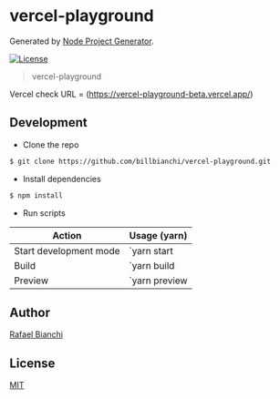# vercel-playground

Generated by [Node Project Generator](https://github.com/robertoachar/generator-node).

[![License][license-badge]][license-url]

> vercel-playground


Vercel check URL = (https://vercel-playground-beta.vercel.app/)


## Development

- Clone the repo

```bash
$ git clone https://github.com/billbianchi/vercel-playground.git
```

- Install dependencies

```bash
$ npm install
```

- Run scripts

| Action                              | Usage (yarn)         |
| ----------------------------------- | -------------------- |
| Start development mode              | `yarn start          |
| Build                               | `yarn build          |
| Preview                             | `yarn preview        |


## Author

[Rafael Bianchi](https://twitter.com/billbianchi)

## License

[MIT](https://github.com/billbianchi/vercel-playground/blob/master/LICENSE)

[license-badge]: https://img.shields.io/github/license/billbianchi/vercel-playground.svg
[license-url]: https://opensource.org/licenses/MIT
